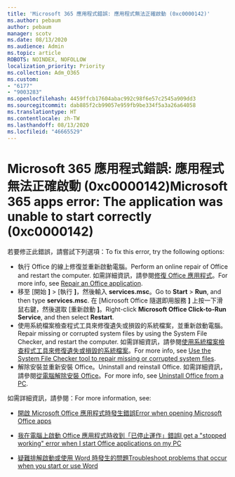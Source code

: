 ```yaml
---
title: 'Microsoft 365 應用程式錯誤: 應用程式無法正確啟動 (0xc0000142)'
ms.author: pebaum
author: pebaum
manager: scotv
ms.date: 08/13/2020
ms.audience: Admin
ms.topic: article
ROBOTS: NOINDEX, NOFOLLOW
localization_priority: Priority
ms.collection: Adm_O365
ms.custom:
- "6177"
- "9003283"
ms.openlocfilehash: 4459ffcb17604abac992c98f6e57c2545a909dd3
ms.sourcegitcommit: dab885f2cb99057e959fb9be334f5a3a26a64058
ms.translationtype: HT
ms.contentlocale: zh-TW
ms.lasthandoff: 08/13/2020
ms.locfileid: "46665529"
---
```

# <a name="microsoft-365-apps-error-the-application-was-unable-to-start-correctly-0xc0000142"></a><span data-ttu-id="60ab9-102">Microsoft 365 應用程式錯誤: 應用程式無法正確啟動 (0xc0000142)</span><span class="sxs-lookup"><span data-stu-id="60ab9-102">Microsoft 365 apps error: The application was unable to start correctly (0xc0000142)</span></span>

<span data-ttu-id="60ab9-103">若要修正此錯誤，請嘗試下列選項：</span><span class="sxs-lookup"><span data-stu-id="60ab9-103">To fix this error, try the following options:</span></span>

- <span data-ttu-id="60ab9-104">執行 Office 的線上修復並重新啟動電腦。</span><span class="sxs-lookup"><span data-stu-id="60ab9-104">Perform an online repair of Office and restart the computer.</span></span> <span data-ttu-id="60ab9-105">如需詳細資訊，請參閱[修復 Office 應用程式](https://support.microsoft.com/office/repair-an-office-application-7821d4b6-7c1d-4205-aa0e-a6b40c5bb88b)。</span><span class="sxs-lookup"><span data-stu-id="60ab9-105">For more info, see [Repair an Office application](https://support.microsoft.com/office/repair-an-office-application-7821d4b6-7c1d-4205-aa0e-a6b40c5bb88b).</span></span>
- <span data-ttu-id="60ab9-106">移至 [開始 **]**   >   [執行 **]**，然後輸入 **services.msc**。</span><span class="sxs-lookup"><span data-stu-id="60ab9-106">Go to  **Start**  >  **Run**, and then type  **services.msc**.</span></span> <span data-ttu-id="60ab9-107">在 [Microsoft Office 隨選即用服務 **]** 上按一下滑鼠右鍵，然後選取 [重新啟動 **]**。</span><span class="sxs-lookup"><span data-stu-id="60ab9-107">Right-click  **Microsoft Office Click-to-Run Service**, and then select **Restart**.</span></span>
- <span data-ttu-id="60ab9-108">使用系統檔案檢查程式工具來修復遺失或損毀的系統檔案，並重新啟動電腦。</span><span class="sxs-lookup"><span data-stu-id="60ab9-108">Repair missing or corrupted system files by using the System File Checker, and restart the computer.</span></span> <span data-ttu-id="60ab9-109">如需詳細資訊，請參閱[使用系統檔案檢查程式工具來修復遺失或損毀的系統檔案](https://support.microsoft.com/help/929833/use-the-system-file-checker-tool-to-repair-missing-or-corrupted-system)。</span><span class="sxs-lookup"><span data-stu-id="60ab9-109">For more info, see [Use the System File Checker tool to repair missing or corrupted system files](https://support.microsoft.com/help/929833/use-the-system-file-checker-tool-to-repair-missing-or-corrupted-system).</span></span>
- <span data-ttu-id="60ab9-110">解除安裝並重新安裝 Office。</span><span class="sxs-lookup"><span data-stu-id="60ab9-110">Uninstall and reinstall Office.</span></span> <span data-ttu-id="60ab9-111">如需詳細資訊，請參閱[從電腦解除安裝 Office](https://support.microsoft.com/office/uninstall-office-from-a-pc-9dd49b83-264a-477a-8fcc-2fdf5dbf61d8)。</span><span class="sxs-lookup"><span data-stu-id="60ab9-111">For more info, see [Uninstall Office from a PC](https://support.microsoft.com/office/uninstall-office-from-a-pc-9dd49b83-264a-477a-8fcc-2fdf5dbf61d8).</span></span>

<span data-ttu-id="60ab9-112">如需詳細資訊，請參閱：</span><span class="sxs-lookup"><span data-stu-id="60ab9-112">For more information, see:</span></span>  

- [<span data-ttu-id="60ab9-113">開啟 Microsoft Office 應用程式時發生錯誤</span><span class="sxs-lookup"><span data-stu-id="60ab9-113">Error when opening Microsoft Office apps</span></span>](https://support.office.com/article/error-when-opening-microsoft-office-apps-b84b6a63-4b8c-46ec-ae9a-ad91d6160d72)  

- [<span data-ttu-id="60ab9-114">我在電腦上啟動 Office 應用程式時收到「已停止運作」錯誤</span><span class="sxs-lookup"><span data-stu-id="60ab9-114">I get a "stopped working" error when I start Office applications on my PC</span></span>](https://support.office.com/article/i-get-a-stopped-working-error-when-i-start-office-applications-on-my-pc-52bd7985-4e99-4a35-84c8-2d9b8301a2fa)  

- [<span data-ttu-id="60ab9-115">疑難排解啟動或使用 Word 時發生的問題</span><span class="sxs-lookup"><span data-stu-id="60ab9-115">Troubleshoot problems that occur when you start or use Word</span></span>](https://docs.microsoft.com/office/troubleshoot/word/issues-when-start-or-use-word)